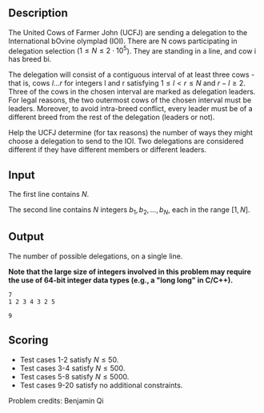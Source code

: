 ## Description

The United Cows of Farmer John (UCFJ) are sending a delegation to the International bOvine olympIad (IOI).
There are N cows participating in delegation selection ($1 \leq N \leq 2⋅10^5$). They are standing in a line, and cow i has breed bi.

The delegation will consist of a contiguous interval of at least three cows - that is, cows $l…r$ for integers l and r satisfying $1 \leq l < r \leq N$ and $r − l \geq 2$. Three of the cows in the chosen interval are marked as delegation leaders. For legal reasons, the two outermost cows of the chosen interval must be leaders. Moreover, to avoid intra-breed conflict, every leader must be of a different breed from the rest of the delegation (leaders or not).

Help the UCFJ determine (for tax reasons) the number of ways they might choose a delegation to send to the IOI. Two delegations are considered different if they have different members or different leaders.

## Input

The first line contains $N$.

The second line contains $N$ integers $b_1, b_2, \ldots , b_N$, each in the range $[1,N]$.

## Output

The number of possible delegations, on a single line.

**Note that the large size of integers involved in this problem may require the use of 64-bit integer data types (e.g., a "long long" in C/C++).**

```input1
7
1 2 3 4 3 2 5
```

```output1
9
```

## Scoring

- Test cases 1-2 satisfy $N≤50$.
- Test cases 3-4 satisfy $N≤500$.
- Test cases 5-8 satisfy $N≤5000$.
- Test cases 9-20 satisfy no additional constraints.

Problem credits: Benjamin Qi

